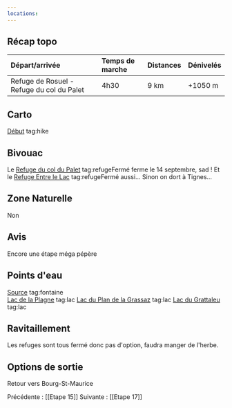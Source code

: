 ```yaml
---
locations: 
---
```

## Récap topo

| Départ/arrivée                            | Temps de marche | Distances | Dénivelés |
| :---------------------------------------- | :-------------- | :-------- | :-------- |
| Refuge de Rosuel - Refuge du col du Palet | 4h30            | 9 km      | +1050 m   |
## Carto  
[Début](geo:45.518307,6.804763) tag:hike
## Bivouac
Le [Refuge du col du Palet](geo:45.458296250000004,6.861182697855897) tag:refugeFermé ferme le 14 septembre, sad ! Et le [Refuge Entre le Lac](geo:45.48055515,6.838684523636191) tag:refugeFermé aussi... 
Sinon on dort à Tignes...
## Zone Naturelle
Non
## Avis
Encore une étape méga pépère
## Points d'eau
[Source](geo:45.506085,6.836079) tag:fontaine   
[Lac de la Plagne](geo:45.484252749999996,6.841606679246034) tag:lac
[Lac du Plan de la Grassaz](geo:45.47772855,6.852122077004742) tag:lac
[Lac du Grattaleu](geo:45.4614814,6.858926451151396) tag:lac
## Ravitaillement
Les refuges sont tous fermé donc pas d'option, faudra manger de l'herbe.
## Options de sortie
Retour vers Bourg-St-Maurice

Précédente : [[Etape 15]]
Suivante : [[Etape 17]]